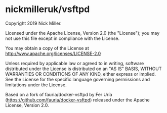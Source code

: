 # nickmilleruk/vsftpd

Copyright 2019 Nick Miller.

Licensed under the Apache License, Version 2.0 (the "License"); you may not use this file except in compliance with the License.

You may obtain a copy of the License at http://www.apache.org/licenses/LICENSE-2.0

Unless required by applicable law or agreed to in writing, software distributed under the License is distributed on an "AS IS" BASIS, WITHOUT WARRANTIES OR CONDITIONS OF ANY KIND, either express or implied. See the License for the specific language governing permissions and limitations under the License.

Based on a fork of fauria/docker-vsftpd by Fer Uría (https://github.com/fauria/docker-vsftpd) released under the Apache License, Version 2.0.

